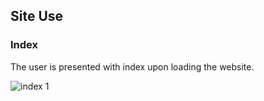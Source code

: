 ## Site Use

### Index

The user is presented with index upon loading the website.

![index 1](https://imgur.com/TfkofY4)
